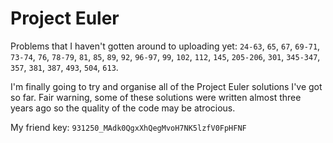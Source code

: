# Project Euler

Problems that I haven't gotten around to uploading yet: `24-63`, `65`, `67`, `69-71`, `73-74`, `76`, `78-79`, `81`, `85`, `89`, `92`, `96-97`, `99`, `102`, `112`, `145`, `205-206`, `301`, `345-347`, `357`, `381`, `387`, `493`, `504`, `613`.

I'm finally going to try and organise all of the Project Euler solutions I've got so far. Fair warning, some of these solutions were written almost three years ago so the quality of the code may be atrocious.

My friend key: `931250_MAdk0QgxXhQegMvoH7NK5lzfV0FpHFNF`
